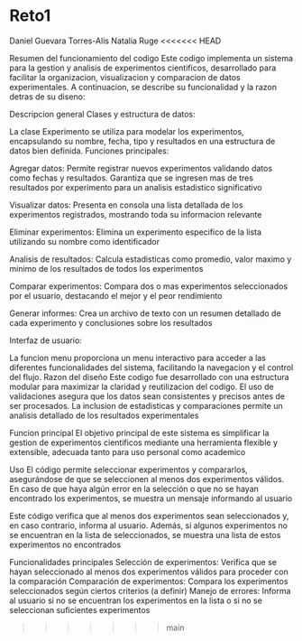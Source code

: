 # Reto1
 Daniel Guevara Torres-Alis Natalia Ruge
<<<<<<< HEAD

Resumen del funcionamiento del codigo
Este codigo implementa un sistema para la gestion y analisis de experimentos cientificos, desarrollado para facilitar la organizacion, visualizacion y comparacion de datos experimentales. A continuacion, se describe su funcionalidad y la razon detras de su diseno:

Descripcion general
Clases y estructura de datos:

La clase Experimento se utiliza para modelar los experimentos, encapsulando su nombre, fecha, tipo y resultados en una estructura de datos bien definida.
Funciones principales:

Agregar datos: Permite registrar nuevos experimentos validando datos como fechas y resultados. Garantiza que se ingresen mas de tres resultados por experimento para un analisis estadistico significativo

Visualizar datos: Presenta en consola una lista detallada de los experimentos registrados, mostrando toda su informacion relevante

Eliminar experimentos: Elimina un experimento especifico de la lista utilizando su nombre como identificador

Analisis de resultados: Calcula estadisticas como promedio, valor maximo y minimo de los resultados de todos los experimentos

Comparar experimentos: Compara dos o mas experimentos seleccionados por el usuario, destacando el mejor y el peor rendimiento

Generar informes: Crea un archivo de texto con un resumen detallado de cada experimento y conclusiones sobre los resultados

Interfaz de usuario:

La funcion menu proporciona un menu interactivo para acceder a las diferentes funcionalidades del sistema, facilitando la navegacion y el control del flujo.
Razon del diseño
Este codigo fue desarrollado con una estructura modular para maximizar la claridad y reutilizacion del codigo. El uso de validaciones asegura que los datos sean consistentes y precisos antes de ser procesados. La inclusion de estadisticas y comparaciones permite un analisis detallado de los resultados experimentales

Funcion principal
El objetivo principal de este sistema es simplificar la gestion de experimentos cientificos mediante una herramienta flexible y extensible, adecuada tanto para uso personal como academico

Uso
El código permite seleccionar experimentos y compararlos, asegurándose de que se seleccionen al menos dos experimentos válidos. En caso de que haya algún error en la selección o que no se hayan encontrado los experimentos, se muestra un mensaje informando al usuario

Este código verifica que al menos dos experimentos sean seleccionados y, en caso contrario, informa al usuario. Además, si algunos experimentos no se encuentran en la lista de seleccionados, se muestra una lista de estos experimentos no encontrados

Funcionalidades principales
Selección de experimentos: Verifica que se hayan seleccionado al menos dos experimentos válidos para proceder con la comparación
Comparación de experimentos: Compara los experimentos seleccionados según ciertos criterios (a definir)
Manejo de errores: Informa al usuario si no se encuentran los experimentos en la lista o si no se seleccionan suficientes experimentos



>>>>>>> main
